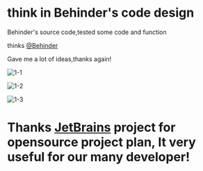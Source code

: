 
# think in Behinder's code design

Behinder's source code,tested some code and function

thinks [@Behinder](https://github.com/rebeyond/Behinder)

Gave me a lot of ideas,thanks again!


![1-1](https://user-images.githubusercontent.com/17876931/90613707-54645c80-e23c-11ea-8c22-0e427d49b4ef.png)

![1-2](https://user-images.githubusercontent.com/17876931/90613745-60501e80-e23c-11ea-8baf-8dc9bfd1dc67.png)

![1-3](https://user-images.githubusercontent.com/17876931/90613754-634b0f00-e23c-11ea-9cc8-6562410b3b00.png)

# Thanks [JetBrains](https://account.jetbrains.com/) project for opensource project plan, It very useful for our many developer!

